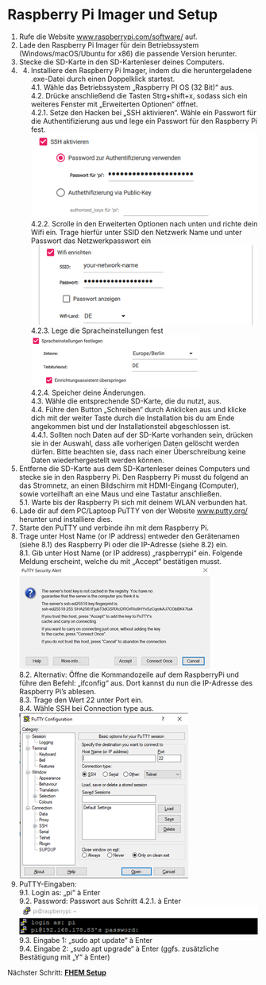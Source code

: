 # Raspberry Pi Imager und Setup

1.	Rufe die Website www.raspberrypi.com/software/ auf.
2.	Lade den Raspberry Pi Imager für dein Betriebssystem (Windows/macOS/Ubuntu for x86) die passende Version herunter.
3.	Stecke die SD-Karte in den SD-Kartenleser deines Computers. 
4.	4.	Installiere den Raspberry Pi Imager, indem du die heruntergeladene .exe-Datei durch einen Doppelklick startest.  <br />
4.1.	Wähle das Betriebssystem „Raspberry PI OS (32 Bit)“ aus.<br />
4.2.	Drücke anschließend die Tasten Strg+shift+x, sodass sich ein weiteres Fenster mit „Erweiterten Optionen“ öffnet.<br />
4.2.1.	Setze den Hacken bei „SSH aktivieren“. Wähle ein Passwort für die Authentifizierung aus und lege ein Passwort für den Raspberry Pi fest.<br />
![](/Bilder/01_1-1_SSH_aktivieren.png)<br/>
4.2.2.	Scrolle in den Erweiterten Optionen nach unten und richte dein Wifi ein. Trage hierfür unter SSID den Netzwerk Name und unter Passwort das Netzwerkpasswort ein <br/>
![](/Bilder/01_1-1_WiFi_einrichten.png)<br/>
4.2.3.	Lege die Spracheinstellungen fest<br/>
![](/Bilder/01_1-1_Sprache.png)<br/>
4.2.4.	Speicher deine Änderungen.<br/>
4.3.	Wähle die entsprechende SD-Karte, die du nutzt, aus.<br/>
4.4.	Führe den Button „Schreiben“ durch Anklicken aus und klicke dich mit der weiter Taste durch die Installation bis du am Ende angekommen bist und der Installationsteil abgeschlossen ist.<br/>
4.4.1.	Sollten noch Daten auf der SD-Karte vorhanden sein, drücken sie in der Auswahl, dass alle vorherigen Daten gelöscht werden dürfen. Bitte beachten sie, dass nach einer Überschreibung keine Daten wiederhergestellt werden können.<br/>
5.	Entferne die SD-Karte aus dem SD-Kartenleser deines Computers und stecke sie in den Raspberry Pi. Den Raspberry Pi musst du folgend an das Stromnetz, an einen Bildschirm mit HDMI-Eingang (Computer), sowie vorteilhaft an eine Maus und eine Tastatur anschließen.<br/>
5.1.	Warte bis der Raspberry Pi sich mit deinem WLAN verbunden hat.<br/>
6.	Lade dir auf dem PC/Laptoop PuTTY von der Website www.putty.org/ herunter und installiere dies.<br/>
7.	Starte den PuTTY und verbinde ihn mit dem Raspberry Pi.<br/>
8.	Trage unter Host Name (or IP address) entweder den Gerätenamen (siehe 8.1) des Raspberry Pi oder die IP-Adresse (siehe 8.2) ein.<br/>
8.1.	Gib unter Host Name (or IP address) „raspberrypi“ ein. Folgende Meldung erscheint, welche du mit „Accept“ bestätigen musst. <br/>
![](/Bilder/01_1-1_PuttyAlert.png)<br/>
8.2.	Alternativ: Öffne die Kommandozeile auf dem RaspberryPi und führe den Befehl: „ifconfig“ aus.  Dort kannst du nun die IP-Adresse des Raspberry Pi’s ablesen.<br/>
8.3.	Trage den Wert 22 unter Port ein.<br/>
8.4.	Wähle SSH bei Connection type aus.<br/>
![](/Bilder/01_1-1_PuttyConfig.png)<br/>
9.	PuTTY-Eingaben:<br/>
9.1.	Login as: „pi“ à Enter<br/>
9.2.	Password: Passwort aus Schritt 4.2.1. à Enter<br/>
![](/Bilder/01_1-1_PWabfrage.png)<br/>
9.3.	Eingabe 1: „sudo apt update“ à Enter<br/>
9.4.	Eingabe 2: „sudo apt upgrade“ à Enter (ggfs. zusätzliche Bestätigung mit „Y“ à Enter)<br/>



Nächster Schritt: **[FHEM Setup](https://github.com/doenisf/HomeAutomationProjektGruppe2/blob/main/01_Setup%20Raspberry%20Pi/02_FHEM%20Setup.md)**
            
